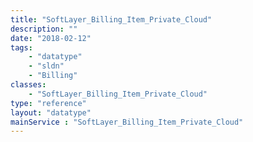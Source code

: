 ```yaml
---
title: "SoftLayer_Billing_Item_Private_Cloud"
description: ""
date: "2018-02-12"
tags:
    - "datatype"
    - "sldn"
    - "Billing"
classes:
    - "SoftLayer_Billing_Item_Private_Cloud"
type: "reference"
layout: "datatype"
mainService : "SoftLayer_Billing_Item_Private_Cloud"
---
```

